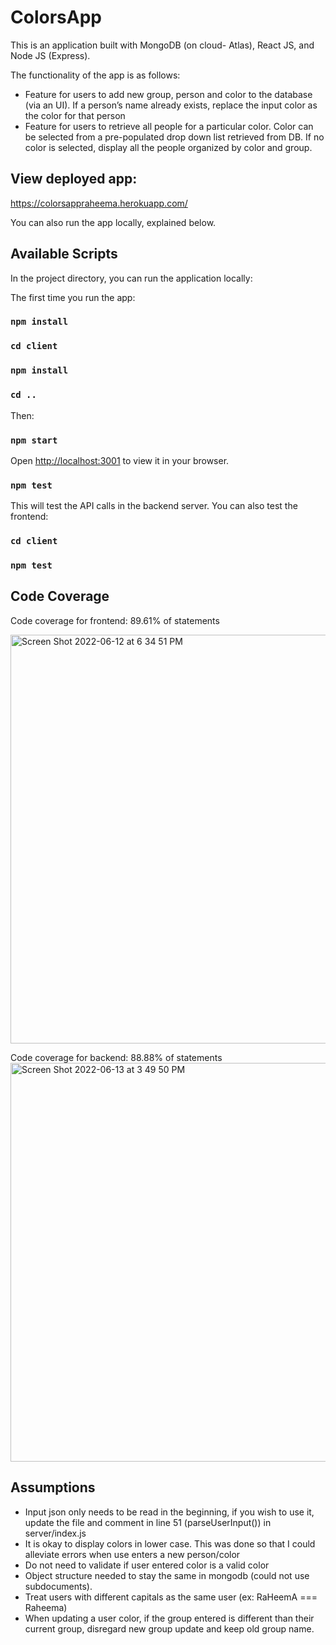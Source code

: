 # ColorsApp

This is an application built with MongoDB (on cloud- Atlas), React JS, and Node JS (Express). 

The functionality of the app is as follows: 
- Feature for users to add new group, person and color to the database (via an UI). If a person’s name already exists, replace the input color as the color for that person
- Feature for users to retrieve all people for a particular color. Color can be selected from a pre-populated drop down list retrieved from DB. If no color is selected, display all the people organized by color and group.

## View deployed app: 
https://colorsappraheema.herokuapp.com/

You can also run the app locally, explained below.

## Available Scripts

In the project directory, you can run the application locally: 

The first time you run the app: 
### `npm install`
### `cd client`
### `npm install`
### `cd ..`

Then: 
### `npm start`

Open [http://localhost:3001](http://localhost:3001) to view it in your browser.

### `npm test`

This will test the API calls in the backend server. 
You can also test the frontend: 
### `cd client`
### `npm test`

## Code Coverage

Code coverage for frontend: 89.61% of statements

<img width="654" alt="Screen Shot 2022-06-12 at 6 34 51 PM" src="https://user-images.githubusercontent.com/6608323/173433499-671679f6-6f3f-4823-acac-b24235588ba8.png">

Code coverage for backend: 88.88% of statements
<img width="638" alt="Screen Shot 2022-06-13 at 3 49 50 PM" src="https://user-images.githubusercontent.com/6608323/173433512-27ac67c2-1f2c-411c-b6cb-40a91ba47bbc.png">


## Assumptions

- Input json only needs to be read in the beginning, if you wish to use it, update the file and comment in line 51 (parseUserInput()) in server/index.js 
- It is okay to display colors in lower case. This was done so that I could alleviate errors when use enters a new person/color 
- Do not need to validate if user entered color is a valid color 
- Object structure needed to stay the same in mongodb (could not use subdocuments). 
- Treat users with different capitals as the same user (ex: RaHeemA === Raheema)
- When updating a user color, if the group entered is different than their current group, disregard new group update and keep old group name. 
